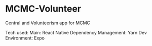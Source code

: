 # MCMC-Volunteer
Central and Volunteerism app for MCMC

Tech used:
Main: React Native
Dependency Management: Yarn
Dev Environment: Expo
